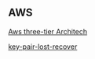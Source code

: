 ## AWS

[Aws three-tier Architech](https://medium.com/the-andela-way/designing-a-three-tier-architecture-in-aws-e5c24671f124) 


[key-pair-lost-recover](https://www.youtube.com/watch?v=5V2hKFj9_SI)
